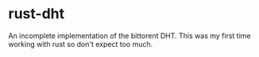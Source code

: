 # rust-dht

An incomplete implementation of the bittorent DHT. This was my first time working with rust so don't expect too much.

